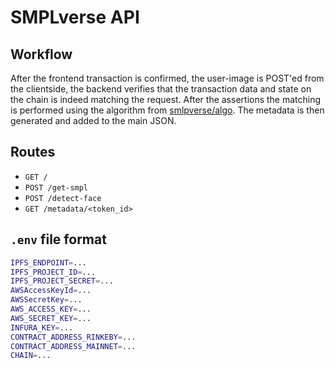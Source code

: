 # SMPLverse API

## Workflow

After the frontend transaction is confirmed, the user-image is POST'ed from the clientside, the backend verifies that the transaction data and state on the chain is indeed matching the request. After the assertions the matching is performed using the algorithm from [smlpverse/algo](https://github.com/smplverse/algo). The metadata is then generated and added to the main JSON.

## Routes

- `GET /`
- `POST /get-smpl`
- `POST /detect-face`
- `GET /metadata/<token_id>`

## `.env` file format

```bash
IPFS_ENDPOINT=...
IPFS_PROJECT_ID=...
IPFS_PROJECT_SECRET=...
AWSAccessKeyId=...
AWSSecretKey=...
AWS_ACCESS_KEY=...
AWS_SECRET_KEY=...
INFURA_KEY=...
CONTRACT_ADDRESS_RINKEBY=...
CONTRACT_ADDRESS_MAINNET=...
CHAIN=...
```

